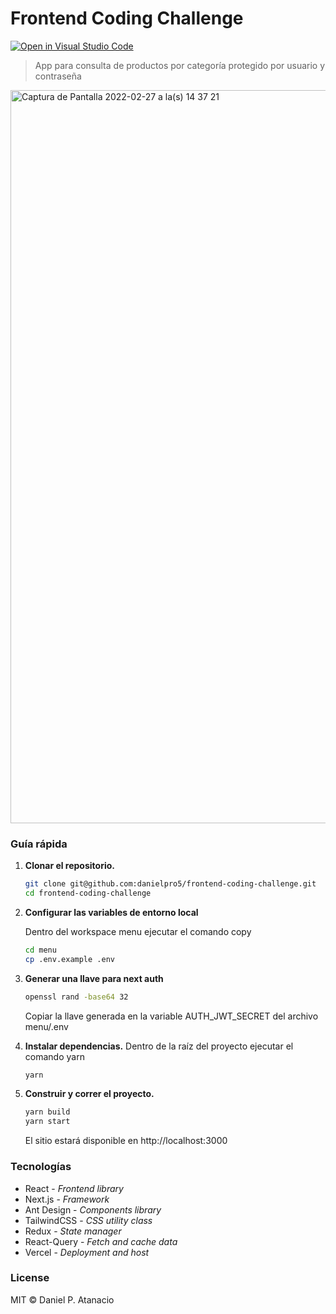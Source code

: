 # Frontend Coding Challenge

[![Open in Visual Studio Code](https://open.vscode.dev/badges/open-in-vscode.svg)](https://open.vscode.dev/organization/repository)

> App para consulta de productos por categoría protegido por usuario y contraseña

<img width="1173" alt="Captura de Pantalla 2022-02-27 a la(s) 14 37 21" src="https://user-images.githubusercontent.com/42586652/155899074-63ddc263-8f6d-4d3e-a9fe-1b4333c2dd56.png">

### Guía rápida

1. **Clonar el repositorio.**

    ```sh
    git clone git@github.com:danielpro5/frontend-coding-challenge.git
    cd frontend-coding-challenge
    ```
   
2. **Configurar las variables de entorno local**
   
   Dentro del workspace menu ejecutar el comando copy
   
    ```sh
    cd menu
    cp .env.example .env
    ```

3. **Generar una llave para next auth**

    ```sh
    openssl rand -base64 32
    ```
   Copiar la llave generada en la variable AUTH_JWT_SECRET del archivo menu/.env

4. **Instalar dependencias.**
    Dentro de la raíz del proyecto ejecutar el comando yarn

    ```sh
    yarn
    ```

5. **Construir y correr el proyecto.**

    ```sh
    yarn build
    yarn start
    ```

    El sitio estará disponible en http://localhost:3000

### Tecnologías

-   React - _Frontend library_
-   Next.js - _Framework_
-   Ant Design - _Components library_
-   TailwindCSS - _CSS utility class_
-   Redux - _State manager_
-   React-Query - _Fetch and cache data_
-   Vercel - _Deployment and host_

### License

MIT &copy; Daniel P. Atanacio

